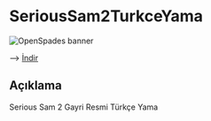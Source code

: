# SeriousSam2TurkceYama
![OpenSpades banner](https://steamuserimages-a.akamaihd.net/ugc/776243048948960700/44F206684F4EEA129C13058E1D918748E41CA670/)

--> [İndir](https://github.com/Darkbloodking00/SeriousSam2TurkceYama/releases)
## Açıklama

 Serious Sam 2 Gayri Resmi Türkçe Yama
 

